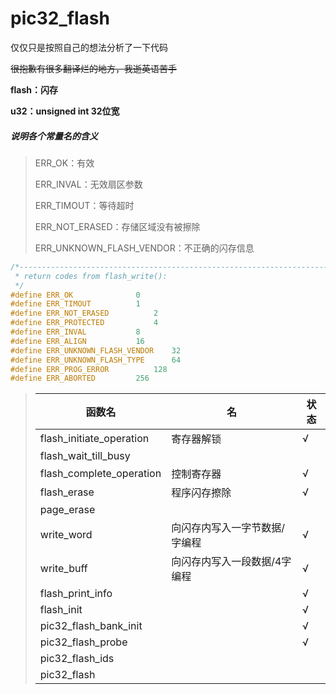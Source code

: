# pic32_flash

仅仅只是按照自己的想法分析了一下代码

~~很抱歉有很多翻译烂的地方，我逝英语苦手~~

**flash：闪存**

**u32：unsigned int 32位宽**



##### 说明各个常量名的含义

> ERR_OK：有效
>
> ERR_INVAL：无效扇区参数
>
> ERR_TIMOUT：等待超时
>
> ERR_NOT_ERASED：存储区域没有被擦除
>
> ERR_UNKNOWN_FLASH_VENDOR：不正确的闪存信息

```c
/*-----------------------------------------------------------------------
 * return codes from flash_write():
 */
#define ERR_OK				0
#define ERR_TIMOUT			1
#define ERR_NOT_ERASED			2
#define ERR_PROTECTED			4
#define ERR_INVAL			8
#define ERR_ALIGN			16
#define ERR_UNKNOWN_FLASH_VENDOR	32
#define ERR_UNKNOWN_FLASH_TYPE		64
#define ERR_PROG_ERROR			128
#define ERR_ABORTED			256
```



> | 函数名                   | 名                            | 状态 |
> | ------------------------ | ----------------------------- | ---- |
> | flash_initiate_operation | 寄存器解锁                    | √    |
> | flash_wait_till_busy     |                               |      |
> | flash_complete_operation | 控制寄存器                    | √    |
> | flash_erase              | 程序闪存擦除                  | √    |
> | page_erase               |                               |      |
> | write_word               | 向闪存内写入一字节数据/字编程 | √    |
> | write_buff               | 向闪存内写入一段数据/4字编程  | √    |
> | flash_print_info         |                               | √    |
> | flash_init               |                               | √    |
> | pic32_flash_bank_init    |                               | √    |
> | pic32_flash_probe        |                               | √    |
> | pic32_flash_ids          |                               |      |
> | pic32_flash              |                               |      |
